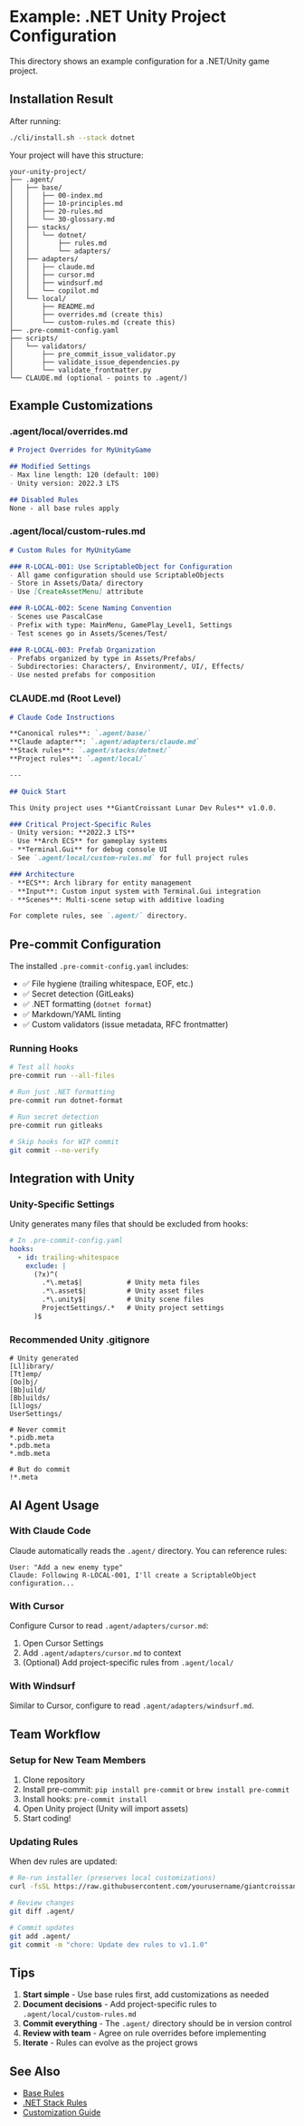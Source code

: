 # Example: .NET Unity Project Configuration

This directory shows an example configuration for a .NET/Unity game project.

## Installation Result

After running:
```bash
./cli/install.sh --stack dotnet
```

Your project will have this structure:

```
your-unity-project/
├── .agent/
│   ├── base/
│   │   ├── 00-index.md
│   │   ├── 10-principles.md
│   │   ├── 20-rules.md
│   │   └── 30-glossary.md
│   ├── stacks/
│   │   └── dotnet/
│   │       ├── rules.md
│   │       └── adapters/
│   ├── adapters/
│   │   ├── claude.md
│   │   ├── cursor.md
│   │   ├── windsurf.md
│   │   └── copilot.md
│   └── local/
│       ├── README.md
│       ├── overrides.md (create this)
│       └── custom-rules.md (create this)
├── .pre-commit-config.yaml
├── scripts/
│   └── validators/
│       ├── pre_commit_issue_validator.py
│       ├── validate_issue_dependencies.py
│       └── validate_frontmatter.py
└── CLAUDE.md (optional - points to .agent/)
```

## Example Customizations

### .agent/local/overrides.md

```markdown
# Project Overrides for MyUnityGame

## Modified Settings
- Max line length: 120 (default: 100)
- Unity version: 2022.3 LTS

## Disabled Rules
None - all base rules apply
```

### .agent/local/custom-rules.md

```markdown
# Custom Rules for MyUnityGame

### R-LOCAL-001: Use ScriptableObject for Configuration
- All game configuration should use ScriptableObjects
- Store in Assets/Data/ directory
- Use [CreateAssetMenu] attribute

### R-LOCAL-002: Scene Naming Convention
- Scenes use PascalCase
- Prefix with type: MainMenu, GamePlay_Level1, Settings
- Test scenes go in Assets/Scenes/Test/

### R-LOCAL-003: Prefab Organization
- Prefabs organized by type in Assets/Prefabs/
- Subdirectories: Characters/, Environment/, UI/, Effects/
- Use nested prefabs for composition
```

### CLAUDE.md (Root Level)

```markdown
# Claude Code Instructions

**Canonical rules**: `.agent/base/`
**Claude adapter**: `.agent/adapters/claude.md`
**Stack rules**: `.agent/stacks/dotnet/`
**Project rules**: `.agent/local/`

---

## Quick Start

This Unity project uses **GiantCroissant Lunar Dev Rules** v1.0.0.

### Critical Project-Specific Rules
- Unity version: **2022.3 LTS**
- Use **Arch ECS** for gameplay systems
- **Terminal.Gui** for debug console UI
- See `.agent/local/custom-rules.md` for full project rules

### Architecture
- **ECS**: Arch library for entity management
- **Input**: Custom input system with Terminal.Gui integration
- **Scenes**: Multi-scene setup with additive loading

For complete rules, see `.agent/` directory.
```

## Pre-commit Configuration

The installed `.pre-commit-config.yaml` includes:

- ✅ File hygiene (trailing whitespace, EOF, etc.)
- ✅ Secret detection (GitLeaks)
- ✅ .NET formatting (`dotnet format`)
- ✅ Markdown/YAML linting
- ✅ Custom validators (issue metadata, RFC frontmatter)

### Running Hooks

```bash
# Test all hooks
pre-commit run --all-files

# Run just .NET formatting
pre-commit run dotnet-format

# Run secret detection
pre-commit run gitleaks

# Skip hooks for WIP commit
git commit --no-verify
```

## Integration with Unity

### Unity-Specific Settings

Unity generates many files that should be excluded from hooks:

```yaml
# In .pre-commit-config.yaml
hooks:
  - id: trailing-whitespace
    exclude: |
      (?x)^(
        .*\.meta$|           # Unity meta files
        .*\.asset$|          # Unity asset files
        .*\.unity$|          # Unity scene files
        ProjectSettings/.*   # Unity project settings
      )$
```

### Recommended Unity .gitignore

```gitignore
# Unity generated
[Ll]ibrary/
[Tt]emp/
[Oo]bj/
[Bb]uild/
[Bb]uilds/
[Ll]ogs/
UserSettings/

# Never commit
*.pidb.meta
*.pdb.meta
*.mdb.meta

# But do commit
!*.meta
```

## AI Agent Usage

### With Claude Code

Claude automatically reads the `.agent/` directory. You can reference rules:

```
User: "Add a new enemy type"
Claude: Following R-LOCAL-001, I'll create a ScriptableObject configuration...
```

### With Cursor

Configure Cursor to read `.agent/adapters/cursor.md`:

1. Open Cursor Settings
2. Add `.agent/adapters/cursor.md` to context
3. (Optional) Add project-specific rules from `.agent/local/`

### With Windsurf

Similar to Cursor, configure to read `.agent/adapters/windsurf.md`.

## Team Workflow

### Setup for New Team Members

1. Clone repository
2. Install pre-commit: `pip install pre-commit` or `brew install pre-commit`
3. Install hooks: `pre-commit install`
4. Open Unity project (Unity will import assets)
5. Start coding!

### Updating Rules

When dev rules are updated:

```bash
# Re-run installer (preserves local customizations)
curl -fsSL https://raw.githubusercontent.com/yourusername/giantcroissant-lunar-dev-rule/main/cli/install.sh | bash -s -- --stack dotnet

# Review changes
git diff .agent/

# Commit updates
git add .agent/
git commit -m "chore: Update dev rules to v1.1.0"
```

## Tips

1. **Start simple** - Use base rules first, add customizations as needed
2. **Document decisions** - Add project-specific rules to `.agent/local/custom-rules.md`
3. **Commit everything** - The `.agent/` directory should be in version control
4. **Review with team** - Agree on rule overrides before implementing
5. **Iterate** - Rules can evolve as the project grows

## See Also

- [Base Rules](../../templates/base/20-rules.md)
- [.NET Stack Rules](../../templates/stacks/dotnet/rules.md)
- [Customization Guide](../../docs/customization.md)
